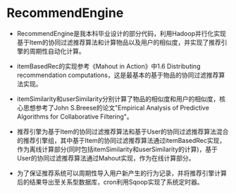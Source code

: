 # RecommendEngine

* RecommendEngine是我本科毕业设计的部分代码，利用Hadoop并行化实现基于Item的协同过滤推荐算法和计算物品以及用户的相似度，并实现了推荐引擎的周期性自动化计算。

* itemBasedRec的实现参考《Mahout in Action》中1.6 Distributing recommendation computations，这是最基本的基于物品的协同过滤推荐算法实现。

* itemSimilarity和userSimilarity分别计算了物品的相似度和用户的相似度，核心思想参考了John S.Breese的论文"Empirical Analysis of Predictive Algorithms for Collaborative Filtering"。

* 推荐引擎为基于Item的协同过滤推荐算法和基于User的协同过滤推荐算法混合的推荐引擎组，其中基于Item的协同过滤推荐算法通过itemBasedRec实现，作为离线计算部分(同时包括itemSimilarity和userSimilarity的计算)，基于User的协同过滤推荐算法通过Mahout实现，作为在线计算部分。

* 为了保证推荐系统可以周期性导入用户新产生的行为记录，并将推荐引擎计算后的结果导出至关系型数据库，cron利用Sqoop实现了系统定时器。

